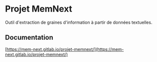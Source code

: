 # Projet MemNext

Outil d'extraction de graines d'information à partir de données textuelles.

## Documentation

[https://mem-next.gitlab.io/projet-memnext/](https://mem-next.gitlab.io/projet-memnext/)

